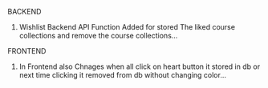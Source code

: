 BACKEND
1. Wishlist Backend API Function Added for stored The liked course collections and remove the course collections...



FRONTEND
1. In Frontend also Chnages when all click on heart button it stored in db or next time clicking it removed from db without changing color...
